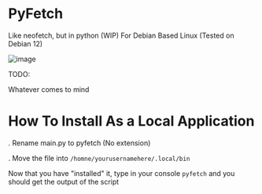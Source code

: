 # PyFetch
Like neofetch, but in python (WIP) For Debian Based Linux (Tested on Debian 12)

![image](https://github.com/RobiTheGit/PyFetch/assets/94720060/78fc138e-840b-443f-86c1-1ff7aa57c41e)


TODO:

Whatever comes to mind


# How To Install As a Local Application

. Rename main.py to pyfetch (No extension)

. Move the file into `/homne/yourusernamehere/.local/bin`

Now that you have "installed" it, type in your console `pyfetch` and you should get the output of the script
